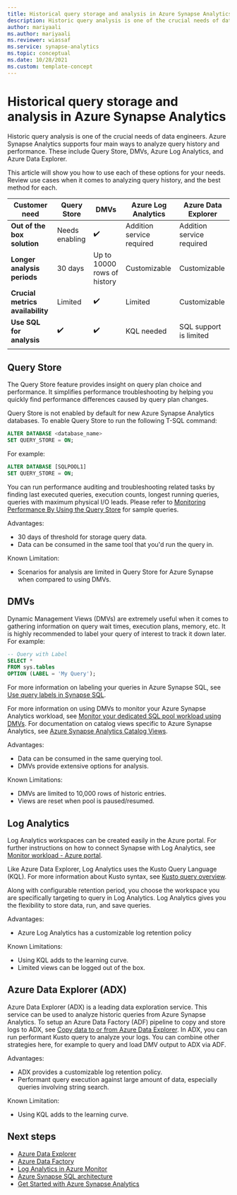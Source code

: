 ```yaml
---
title: Historical query storage and analysis in Azure Synapse Analytics
description: Historic query analysis is one of the crucial needs of data engineers. Azure Synapse Analytics supports four main ways to analyze query history and performance. These include Query Store, DMVs, Azure Log Analytics, and Azure Data Explorer.
author: mariyaali
ms.author: mariyaali
ms.reviewer: wiassaf
ms.service: synapse-analytics
ms.topic: conceptual
ms.date: 10/28/2021
ms.custom: template-concept
---
```


# Historical query storage and analysis in Azure Synapse Analytics

Historic query analysis is one of the crucial needs of data engineers. Azure Synapse Analytics supports four main ways to analyze query history and performance. These include Query Store, DMVs, Azure Log Analytics, and Azure Data Explorer. 

This article will show you how to use each of these options for your needs. Review use cases when it comes to analyzing query history, and the best method for each.

| **Customer need** |  **Query Store** |  **DMVs**    | **Azure Log Analytics** | **Azure Data Explorer** |
|------------- | --- | ----- | ------------- |-------------------|
|**Out of the box solution** | Needs enabling | :heavy_check_mark: | Addition service required |    Addition service required|
|**Longer analysis periods** | 30 days |    Up to 10000 rows of history     | Customizable | Customizable|
|**Crucial metrics availability** |    Limited    | :heavy_check_mark: |    Limited    | Customizable|
|**Use SQL for analysis** | :heavy_check_mark: | :heavy_check_mark:| KQL needed | SQL support is limited|
|||||

## Query Store

The Query Store feature provides insight on query plan choice and performance. It simplifies performance troubleshooting by helping you quickly find performance differences caused by query plan changes. 

Query Store is not enabled by default for new Azure Synapse Analytics databases. To enable Query Store to run the following T-SQL command:

```sql
ALTER DATABASE <database_name>
SET QUERY_STORE = ON;
```

For example:

```sql
ALTER DATABASE [SQLPOOL1]
SET QUERY_STORE = ON;
```

You can run performance auditing and troubleshooting related tasks by finding last executed queries, execution counts, longest running queries, queries with maximum physical I/O leads. Please refer to [Monitoring Performance By Using the Query Store](/sql/relational-databases/performance/monitoring-performance-by-using-the-query-store#performance) for sample queries.

Advantages:
* 30 days of threshold for storage query data.
* Data can be consumed in the same tool that you'd run the query in.

Known Limitation:
* Scenarios for analysis are limited in Query Store for Azure Synapse when compared to using DMVs.

## DMVs

Dynamic Management Views (DMVs) are extremely useful when it comes to gathering information on query wait times, execution plans, memory, etc.
It is highly recommended to label your query of interest to track it down later. For example:

```sql
-- Query with Label
SELECT *
FROM sys.tables
OPTION (LABEL = 'My Query');
```

For more information on labeling your queries in Azure Synapse SQL, see [Use query labels in Synapse SQL](develop-label.md).

For more information on using DMVs to monitor your Azure Synapse Analytics workload, see [Monitor your dedicated SQL pool workload using DMVs](../sql-data-warehouse/sql-data-warehouse-manage-monitor.md?context=/azure/synapse-analytics/context/context). For documentation on catalog views specific to Azure Synapse Analytics, see [Azure Synapse Analytics Catalog Views](/sql/relational-databases/system-catalog-views/sql-data-warehouse-and-parallel-data-warehouse-catalog-views).

Advantages:
* Data can be consumed in the same querying tool.
* DMVs provide extensive options for analysis.

Known Limitations:
* DMVs are limited to 10,000 rows of historic entries. 
* Views are reset when pool is paused/resumed.

## Log Analytics
Log Analytics workspaces can be created easily in the Azure portal. For further instructions on how to connect Synapse with Log Analytics, see  [Monitor workload - Azure portal](../sql-data-warehouse/sql-data-warehouse-monitor-workload-portal.md).

Like Azure Data Explorer, Log Analytics uses the Kusto Query Language (KQL). For more information about Kusto syntax, see [Kusto query overview](/data-explorer/kusto/query/index.md). 

Along with configurable retention period, you choose the workspace you are specifically targeting to query in Log Analytics. Log Analytics gives you the flexibility to store data, run, and save queries.

Advantages:
* Azure Log Analytics has a customizable log retention policy

Known Limitations:
* Using KQL adds to the learning curve.
* Limited views can be logged out of the box.

## Azure Data Explorer (ADX)

Azure Data Explorer (ADX) is a leading data exploration service. This service can be used to analyze historic queries from Azure Synapse Analytics. To setup an Azure Data Factory (ADF) pipeline to copy and store logs to ADX, see [Copy data to or from Azure Data Explorer](/data-factory/connector-azure-data-explorer.md). In ADX, you can run performant Kusto query to analyze your logs. You can combine other strategies here, for example to query and load DMV output to ADX via ADF.
  
Advantages:
* ADX provides a customizable log retention policy.
* Performant query execution against large amount of data, especially queries involving string search.

Known Limitation:
* Using KQL adds to the learning curve.

## Next steps

 - [Azure Data Explorer](/azure/data-explorer/)
 - [Azure Data Factory](/azure/data-factory/)
 - [Log Analytics in Azure Monitor](/azure/azure-monitor/logs/log-analytics-overview)
 - [Azure Synapse SQL architecture](overview-architecture.md)
 - [Get Started with Azure Synapse Analytics](../get-started.md)